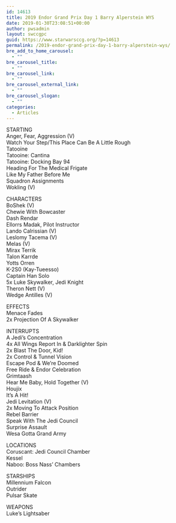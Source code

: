 ```yaml
---
id: 14613
title: 2019 Endor Grand Prix Day 1 Barry Alperstein WYS
date: 2019-01-30T23:08:51+00:00
author: pwsadmin
layout: swccgpc
guid: https://www.starwarsccg.org/?p=14613
permalink: /2019-endor-grand-prix-day-1-barry-alperstein-wys/
bre_add_to_home_carousel:
  - ""
bre_carousel_title:
  - ""
bre_carousel_link:
  - ""
bre_carousel_external_link:
  - ""
bre_carousel_slogan:
  - ""
categories:
  - Articles
---
```

STARTING  
Anger, Fear, Aggression (V)  
Watch Your Step/This Place Can Be A Little Rough  
Tatooine  
Tatooine: Cantina  
Tatooine: Docking Bay 94  
Heading For The Medical Frigate  
Like My Father Before Me  
Squadron Assignments  
Wokling (V)

CHARACTERS  
BoShek (V)  
Chewie With Bowcaster  
Dash Rendar  
Ellorrs Madak, Pilot Instructor  
Lando Calrissian (V)  
Leslomy Tacema (V)  
Melas (V)  
Mirax Terrik  
Talon Karrde  
Yotts Orren  
K-2S0 (Kay-Tueesso)  
Captain Han Solo  
5x Luke Skywalker, Jedi Knight  
Theron Nett (V)  
Wedge Antilles (V)

EFFECTS  
Menace Fades  
2x Projection Of A Skywalker

INTERRUPTS  
A Jedi&#8217;s Concentration  
4x All Wings Report In & Darklighter Spin  
2x Blast The Door, Kid!  
2x Control & Tunnel Vision  
Escape Pod & We&#8217;re Doomed  
Free Ride & Endor Celebration  
Grimtaash  
Hear Me Baby, Hold Together (V)  
Houjix  
It&#8217;s A Hit!  
Jedi Levitation (V)  
2x Moving To Attack Position  
Rebel Barrier  
Speak With The Jedi Council  
Surprise Assault  
Wesa Gotta Grand Army

LOCATIONS  
Coruscant: Jedi Council Chamber  
Kessel  
Naboo: Boss Nass&#8217; Chambers

STARSHIPS  
Millennium Falcon  
Outrider  
Pulsar Skate

WEAPONS  
Luke&#8217;s Lightsaber